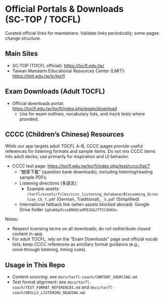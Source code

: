 # Official Portals & Downloads (SC‑TOP / TOCFL)

Curated official links for maintainers. Validate links periodically; some pages change structure.

## Main Sites
- SC‑TOP (TOCFL official): https://tocfl.edu.tw/
- Taiwan Mandarin Educational Resources Center (LMIT): https://lmit.edu.tw/lc/tocfl

## Exam Downloads (Adult TOCFL)
- Official downloads portal: https://tocfl.edu.tw/tocfl/index.php/exam/download
  - Use for exam outlines, vocabulary lists, and mock tests where provided.

## CCCC (Children’s Chinese) Resources
While our app targets adult TOCFL A–B, CCCC pages provide useful references for listening formats and sample items. Do not mix CCCC items into adult decks; use primarily for inspiration and UI behavior.

- CCCC test page: https://tocfl.edu.tw/tocfl/index.php/test/cccc/list/7
  - “題庫下載” (question bank downloads), including listening/reading sample PDFs.
  - Listening directions (多語言):
    - Example assets: `/tocfl/assets/files/cccc_listening_database/Blossoming_Direction_CG_T.pdf` (German, Traditional), `_S.pdf` (Simplified)
  - International fallback link (when assets blocked abroad): Google Drive folder `1gGxASpZvixQ9OQtaXPQJGGJ7T3lXGKVn`.

Notes:
- Respect licensing terms on all downloads; do not redistribute closed content in-app.
- For adult TOCFL, rely on the “Exam Downloads” page and official vocab lists; keep CCCC references as ancillary format guidance (e.g., once‑through listening, timing cues).

## Usage in This Repo
- Content sourcing: see `docs/tocfl-coach/CONTENT_SOURCING.md`.
- Test format alignment: see `docs/tocfl-coach/TEST_FORMAT_REFERENCES.md` and `docs/tocfl-coach/DRILLS_LISTENING_READING.md`.

